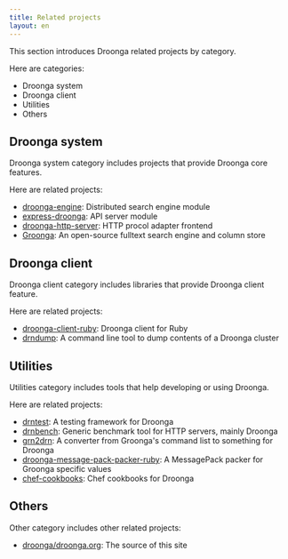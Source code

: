 ```yaml
---
title: Related projects
layout: en
---
```


This section introduces Droonga related projects by category.

Here are categories:

 * Droonga system
 * Droonga client
 * Utilities
 * Others

## Droonga system

Droonga system category includes projects that provide Droonga core features.

Here are related projects:

 * [droonga-engine][]: Distributed search engine module
 * [express-droonga][]: API server module
 * [droonga-http-server][]: HTTP procol adapter frontend
 * [Groonga][]: An open-source fulltext search engine and column store

## Droonga client

Droonga client category includes libraries that provide Droonga client feature.

Here are related projects:

 * [droonga-client-ruby][]: Droonga client for Ruby
 * [drndump][]: A command line tool to dump contents of a Droonga cluster

## Utilities

Utilities category includes tools that help developing or using Droonga.

Here are related projects:

 * [drntest][]: A testing framework for Droonga
 * [drnbench][]: Generic benchmark tool for HTTP servers, mainly Droonga
 * [grn2drn][]: A converter from Groonga's command list to something for Droonga
 * [droonga-message-pack-packer-ruby][]: A MessagePack packer for Groonga specific values
 * [chef-cookbooks][]: Chef cookbooks for Droonga

## Others

Other category includes other related projects:

 * [droonga/droonga.org][]: The source of this site

  [droonga-engine]: https://github.com/droonga/droonga-engine
  [express-droonga]: https://github.com/droonga/express-droonga
  [droonga-http-server]: https://github.com/droonga/droonga-http-server
  [Groonga]: http://groonga.org/
  [droonga-client-ruby]: https://github.com/droonga/droonga-client-ruby
  [drndump]: https://github.com/droonga/drndump
  [drntest]: https://github.com/droonga/drntest
  [drnbench]: https://github.com/droonga/drnbench
  [grn2drn]: https://github.com/droonga/grn2drn
  [droonga-message-pack-packer-ruby]: https://github.com/droonga/droonga-message-pack-packer-ruby
  [chef-cookbooks]: https://github.com/droonga/chef-cookbooks
  [droonga/droonga.org]: https://github.com/droonga/droonga.org
